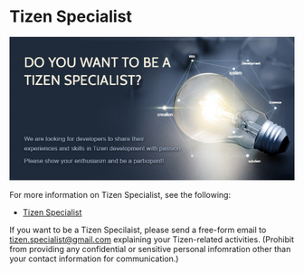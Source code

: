 # Tizen Specialist

![Architecture](media/banner.png)

For more information on Tizen Specialist, see the following:

- [Tizen Specialist](http://specialist.tizen.org)

If you want to be a Tizen Specilaist, 
please send a free-form email to tizen.specialist@gmail.com explaining your Tizen-related activities.
(Prohibit from providing any confidential or sensitive personal infomration other than your contact information for communication.)